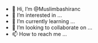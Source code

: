 - 👋 Hi, I’m @Muslimbashiranc
- 👀 I’m interested in ...
- 🌱 I’m currently learning ...
- 💞️ I’m looking to collaborate on ...
- 📫 How to reach me ...

<!---
Muslimbashiranc/Muslimbashiranc is a ✨ special ✨ repository because its `README.md` (this file) appears on your GitHub profile.
You can click the Preview link to take a look at your changes.
--->
